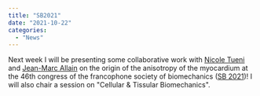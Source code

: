 ```yaml
---
title: "SB2021"
date: "2021-10-22"
categories: 
  - "News"
---
```


Next week I will be presenting some collaborative work with [Nicole Tueni](https://m3disim.saclay.inria.fr/people/nicole-tueni) and [Jean-Marc Allain](https://m3disim.saclay.inria.fr/people/dominique-chapelle) on the origin of the anisotropy of the myocardium at the 46th congress of the francophone society of biomechanics ([SB 2021](https://www.cmbbe-symposium.com/2021))! I will also chair a session on "Cellular & Tissular Biomechanics".
